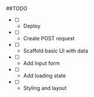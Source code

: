 ##TODO

- [ ] - Deploy
- [ ] - Create POST request
- [ ] - Scaffold basic UI with data
- [ ] - Add Input form
- [ ] - Add loading state
- [ ] - Styling and layout

